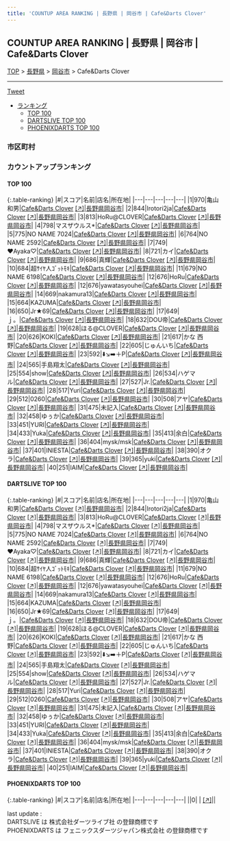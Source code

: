 ```yaml
---
title: 'COUNTUP AREA RANKING | 長野県 | 岡谷市 | Cafe&Darts Clover'
---
```

## COUNTUP AREA RANKING | 長野県 | 岡谷市 | Cafe&Darts Clover

[TOP](/darts/rank/) > [長野県](/darts/rank/長野県/) > [岡谷市](/darts/rank/長野県/岡谷市/) > Cafe&Darts Clover

___

<a href="https://twitter.com/share?ref_src=twsrc%5Etfw" data-text="COUNTUP AREA RANKING | 長野県岡谷市Cafe&Darts Clover" class="twitter-share-button" data-hashtags="DARTSLIVE,PHOENIXDARTS,darts,ダーツ" data-show-count="false">Tweet</a>

* [ランキング](#カウントアップランキング)
    * [TOP 100](#top-100)
    * [DARTSLIVE TOP 100](#dartslive-top-100)
    * [PHOENIXDARTS TOP 100](#phoenixdarts-top-100)

### 市区町村

<ul>

</ul>

### カウントアップランキング

#### TOP 100



{:.table-ranking}
|#|スコア|名前|店名|所在地|
|---|---|---|---|---|
|1|970|<span class="rank-name-dl">亀山 和男</span>|<a href="/darts/rank/shops/1f8976ec68ce69890d9b047a20a7ba1e.html">Cafe&Darts Clover</a> <a href="https://search.dartslive.com/jp/shop/1f8976ec68ce69890d9b047a20a7ba1e">[↗]</a>|<a href="/darts/rank/長野県/岡谷市">長野県岡谷市</a>|
|2|844|<span class="rank-name-dl">Irotori2ja</span>|<a href="/darts/rank/shops/1f8976ec68ce69890d9b047a20a7ba1e.html">Cafe&Darts Clover</a> <a href="https://search.dartslive.com/jp/shop/1f8976ec68ce69890d9b047a20a7ba1e">[↗]</a>|<a href="/darts/rank/長野県/岡谷市">長野県岡谷市</a>|
|3|813|<span class="rank-name-dl">HoRu@CLOVER</span>|<a href="/darts/rank/shops/1f8976ec68ce69890d9b047a20a7ba1e.html">Cafe&Darts Clover</a> <a href="https://search.dartslive.com/jp/shop/1f8976ec68ce69890d9b047a20a7ba1e">[↗]</a>|<a href="/darts/rank/長野県/岡谷市">長野県岡谷市</a>|
|4|798|<span class="rank-name-dl">マスザウルス*</span>|<a href="/darts/rank/shops/1f8976ec68ce69890d9b047a20a7ba1e.html">Cafe&Darts Clover</a> <a href="https://search.dartslive.com/jp/shop/1f8976ec68ce69890d9b047a20a7ba1e">[↗]</a>|<a href="/darts/rank/長野県/岡谷市">長野県岡谷市</a>|
|5|775|<span class="rank-name-dl">NO NAME 7024</span>|<a href="/darts/rank/shops/1f8976ec68ce69890d9b047a20a7ba1e.html">Cafe&Darts Clover</a> <a href="https://search.dartslive.com/jp/shop/1f8976ec68ce69890d9b047a20a7ba1e">[↗]</a>|<a href="/darts/rank/長野県/岡谷市">長野県岡谷市</a>|
|6|764|<span class="rank-name-dl">NO NAME 2592</span>|<a href="/darts/rank/shops/1f8976ec68ce69890d9b047a20a7ba1e.html">Cafe&Darts Clover</a> <a href="https://search.dartslive.com/jp/shop/1f8976ec68ce69890d9b047a20a7ba1e">[↗]</a>|<a href="/darts/rank/長野県/岡谷市">長野県岡谷市</a>|
|7|749|<span class="rank-name-dl">♥Ayaka♡</span>|<a href="/darts/rank/shops/1f8976ec68ce69890d9b047a20a7ba1e.html">Cafe&Darts Clover</a> <a href="https://search.dartslive.com/jp/shop/1f8976ec68ce69890d9b047a20a7ba1e">[↗]</a>|<a href="/darts/rank/長野県/岡谷市">長野県岡谷市</a>|
|8|721|<span class="rank-name-dl">カイ</span>|<a href="/darts/rank/shops/1f8976ec68ce69890d9b047a20a7ba1e.html">Cafe&Darts Clover</a> <a href="https://search.dartslive.com/jp/shop/1f8976ec68ce69890d9b047a20a7ba1e">[↗]</a>|<a href="/darts/rank/長野県/岡谷市">長野県岡谷市</a>|
|9|686|<span class="rank-name-dl">真輝</span>|<a href="/darts/rank/shops/1f8976ec68ce69890d9b047a20a7ba1e.html">Cafe&Darts Clover</a> <a href="https://search.dartslive.com/jp/shop/1f8976ec68ce69890d9b047a20a7ba1e">[↗]</a>|<a href="/darts/rank/長野県/岡谷市">長野県岡谷市</a>|
|10|684|<span class="rank-name-dl">超ｻｲﾔ人ｺﾞｯﾄﾓｷ</span>|<a href="/darts/rank/shops/1f8976ec68ce69890d9b047a20a7ba1e.html">Cafe&Darts Clover</a> <a href="https://search.dartslive.com/jp/shop/1f8976ec68ce69890d9b047a20a7ba1e">[↗]</a>|<a href="/darts/rank/長野県/岡谷市">長野県岡谷市</a>|
|11|679|<span class="rank-name-dl">NO NAME 6198</span>|<a href="/darts/rank/shops/1f8976ec68ce69890d9b047a20a7ba1e.html">Cafe&Darts Clover</a> <a href="https://search.dartslive.com/jp/shop/1f8976ec68ce69890d9b047a20a7ba1e">[↗]</a>|<a href="/darts/rank/長野県/岡谷市">長野県岡谷市</a>|
|12|676|<span class="rank-name-dl">HoRu</span>|<a href="/darts/rank/shops/1f8976ec68ce69890d9b047a20a7ba1e.html">Cafe&Darts Clover</a> <a href="https://search.dartslive.com/jp/shop/1f8976ec68ce69890d9b047a20a7ba1e">[↗]</a>|<a href="/darts/rank/長野県/岡谷市">長野県岡谷市</a>|
|12|676|<span class="rank-name-dl">yawatasyouhei</span>|<a href="/darts/rank/shops/1f8976ec68ce69890d9b047a20a7ba1e.html">Cafe&Darts Clover</a> <a href="https://search.dartslive.com/jp/shop/1f8976ec68ce69890d9b047a20a7ba1e">[↗]</a>|<a href="/darts/rank/長野県/岡谷市">長野県岡谷市</a>|
|14|669|<span class="rank-name-dl">nakamura13</span>|<a href="/darts/rank/shops/1f8976ec68ce69890d9b047a20a7ba1e.html">Cafe&Darts Clover</a> <a href="https://search.dartslive.com/jp/shop/1f8976ec68ce69890d9b047a20a7ba1e">[↗]</a>|<a href="/darts/rank/長野県/岡谷市">長野県岡谷市</a>|
|15|664|<span class="rank-name-dl">KAZUMA</span>|<a href="/darts/rank/shops/1f8976ec68ce69890d9b047a20a7ba1e.html">Cafe&Darts Clover</a> <a href="https://search.dartslive.com/jp/shop/1f8976ec68ce69890d9b047a20a7ba1e">[↗]</a>|<a href="/darts/rank/長野県/岡谷市">長野県岡谷市</a>|
|16|650|<span class="rank-name-dl">Jr★69</span>|<a href="/darts/rank/shops/1f8976ec68ce69890d9b047a20a7ba1e.html">Cafe&Darts Clover</a> <a href="https://search.dartslive.com/jp/shop/1f8976ec68ce69890d9b047a20a7ba1e">[↗]</a>|<a href="/darts/rank/長野県/岡谷市">長野県岡谷市</a>|
|17|649|<span class="rank-name-dl">ｊ。</span>|<a href="/darts/rank/shops/1f8976ec68ce69890d9b047a20a7ba1e.html">Cafe&Darts Clover</a> <a href="https://search.dartslive.com/jp/shop/1f8976ec68ce69890d9b047a20a7ba1e">[↗]</a>|<a href="/darts/rank/長野県/岡谷市">長野県岡谷市</a>|
|18|632|<span class="rank-name-dl">DOU帝</span>|<a href="/darts/rank/shops/1f8976ec68ce69890d9b047a20a7ba1e.html">Cafe&Darts Clover</a> <a href="https://search.dartslive.com/jp/shop/1f8976ec68ce69890d9b047a20a7ba1e">[↗]</a>|<a href="/darts/rank/長野県/岡谷市">長野県岡谷市</a>|
|19|628|<span class="rank-name-dl">ほる@CLOVER</span>|<a href="/darts/rank/shops/1f8976ec68ce69890d9b047a20a7ba1e.html">Cafe&Darts Clover</a> <a href="https://search.dartslive.com/jp/shop/1f8976ec68ce69890d9b047a20a7ba1e">[↗]</a>|<a href="/darts/rank/長野県/岡谷市">長野県岡谷市</a>|
|20|626|<span class="rank-name-dl">KOKI</span>|<a href="/darts/rank/shops/1f8976ec68ce69890d9b047a20a7ba1e.html">Cafe&Darts Clover</a> <a href="https://search.dartslive.com/jp/shop/1f8976ec68ce69890d9b047a20a7ba1e">[↗]</a>|<a href="/darts/rank/長野県/岡谷市">長野県岡谷市</a>|
|21|617|<span class="rank-name-dl">かな 西野</span>|<a href="/darts/rank/shops/1f8976ec68ce69890d9b047a20a7ba1e.html">Cafe&Darts Clover</a> <a href="https://search.dartslive.com/jp/shop/1f8976ec68ce69890d9b047a20a7ba1e">[↗]</a>|<a href="/darts/rank/長野県/岡谷市">長野県岡谷市</a>|
|22|605|<span class="rank-name-dl">じゅんいち</span>|<a href="/darts/rank/shops/1f8976ec68ce69890d9b047a20a7ba1e.html">Cafe&Darts Clover</a> <a href="https://search.dartslive.com/jp/shop/1f8976ec68ce69890d9b047a20a7ba1e">[↗]</a>|<a href="/darts/rank/長野県/岡谷市">長野県岡谷市</a>|
|23|592|<span class="rank-name-dl">⬇️↘️➡️＋P</span>|<a href="/darts/rank/shops/1f8976ec68ce69890d9b047a20a7ba1e.html">Cafe&Darts Clover</a> <a href="https://search.dartslive.com/jp/shop/1f8976ec68ce69890d9b047a20a7ba1e">[↗]</a>|<a href="/darts/rank/長野県/岡谷市">長野県岡谷市</a>|
|24|565|<span class="rank-name-dl">手島翔太</span>|<a href="/darts/rank/shops/1f8976ec68ce69890d9b047a20a7ba1e.html">Cafe&Darts Clover</a> <a href="https://search.dartslive.com/jp/shop/1f8976ec68ce69890d9b047a20a7ba1e">[↗]</a>|<a href="/darts/rank/長野県/岡谷市">長野県岡谷市</a>|
|25|554|<span class="rank-name-dl">show</span>|<a href="/darts/rank/shops/1f8976ec68ce69890d9b047a20a7ba1e.html">Cafe&Darts Clover</a> <a href="https://search.dartslive.com/jp/shop/1f8976ec68ce69890d9b047a20a7ba1e">[↗]</a>|<a href="/darts/rank/長野県/岡谷市">長野県岡谷市</a>|
|26|534|<span class="rank-name-dl">ハゲマル</span>|<a href="/darts/rank/shops/1f8976ec68ce69890d9b047a20a7ba1e.html">Cafe&Darts Clover</a> <a href="https://search.dartslive.com/jp/shop/1f8976ec68ce69890d9b047a20a7ba1e">[↗]</a>|<a href="/darts/rank/長野県/岡谷市">長野県岡谷市</a>|
|27|527|<span class="rank-name-dl">Jr.</span>|<a href="/darts/rank/shops/1f8976ec68ce69890d9b047a20a7ba1e.html">Cafe&Darts Clover</a> <a href="https://search.dartslive.com/jp/shop/1f8976ec68ce69890d9b047a20a7ba1e">[↗]</a>|<a href="/darts/rank/長野県/岡谷市">長野県岡谷市</a>|
|28|517|<span class="rank-name-dl">Yuri</span>|<a href="/darts/rank/shops/1f8976ec68ce69890d9b047a20a7ba1e.html">Cafe&Darts Clover</a> <a href="https://search.dartslive.com/jp/shop/1f8976ec68ce69890d9b047a20a7ba1e">[↗]</a>|<a href="/darts/rank/長野県/岡谷市">長野県岡谷市</a>|
|29|512|<span class="rank-name-dl">0260</span>|<a href="/darts/rank/shops/1f8976ec68ce69890d9b047a20a7ba1e.html">Cafe&Darts Clover</a> <a href="https://search.dartslive.com/jp/shop/1f8976ec68ce69890d9b047a20a7ba1e">[↗]</a>|<a href="/darts/rank/長野県/岡谷市">長野県岡谷市</a>|
|30|508|<span class="rank-name-dl">アヤ</span>|<a href="/darts/rank/shops/1f8976ec68ce69890d9b047a20a7ba1e.html">Cafe&Darts Clover</a> <a href="https://search.dartslive.com/jp/shop/1f8976ec68ce69890d9b047a20a7ba1e">[↗]</a>|<a href="/darts/rank/長野県/岡谷市">長野県岡谷市</a>|
|31|475|<span class="rank-name-dl">未記入</span>|<a href="/darts/rank/shops/1f8976ec68ce69890d9b047a20a7ba1e.html">Cafe&Darts Clover</a> <a href="https://search.dartslive.com/jp/shop/1f8976ec68ce69890d9b047a20a7ba1e">[↗]</a>|<a href="/darts/rank/長野県/岡谷市">長野県岡谷市</a>|
|32|458|<span class="rank-name-dl">ゆぅか</span>|<a href="/darts/rank/shops/1f8976ec68ce69890d9b047a20a7ba1e.html">Cafe&Darts Clover</a> <a href="https://search.dartslive.com/jp/shop/1f8976ec68ce69890d9b047a20a7ba1e">[↗]</a>|<a href="/darts/rank/長野県/岡谷市">長野県岡谷市</a>|
|33|451|<span class="rank-name-dl">YURI</span>|<a href="/darts/rank/shops/1f8976ec68ce69890d9b047a20a7ba1e.html">Cafe&Darts Clover</a> <a href="https://search.dartslive.com/jp/shop/1f8976ec68ce69890d9b047a20a7ba1e">[↗]</a>|<a href="/darts/rank/長野県/岡谷市">長野県岡谷市</a>|
|34|433|<span class="rank-name-dl">Yuka</span>|<a href="/darts/rank/shops/1f8976ec68ce69890d9b047a20a7ba1e.html">Cafe&Darts Clover</a> <a href="https://search.dartslive.com/jp/shop/1f8976ec68ce69890d9b047a20a7ba1e">[↗]</a>|<a href="/darts/rank/長野県/岡谷市">長野県岡谷市</a>|
|35|413|<span class="rank-name-dl">余白</span>|<a href="/darts/rank/shops/1f8976ec68ce69890d9b047a20a7ba1e.html">Cafe&Darts Clover</a> <a href="https://search.dartslive.com/jp/shop/1f8976ec68ce69890d9b047a20a7ba1e">[↗]</a>|<a href="/darts/rank/長野県/岡谷市">長野県岡谷市</a>|
|36|404|<span class="rank-name-dl">mysk/msk</span>|<a href="/darts/rank/shops/1f8976ec68ce69890d9b047a20a7ba1e.html">Cafe&Darts Clover</a> <a href="https://search.dartslive.com/jp/shop/1f8976ec68ce69890d9b047a20a7ba1e">[↗]</a>|<a href="/darts/rank/長野県/岡谷市">長野県岡谷市</a>|
|37|401|<span class="rank-name-dl">INIESTA</span>|<a href="/darts/rank/shops/1f8976ec68ce69890d9b047a20a7ba1e.html">Cafe&Darts Clover</a> <a href="https://search.dartslive.com/jp/shop/1f8976ec68ce69890d9b047a20a7ba1e">[↗]</a>|<a href="/darts/rank/長野県/岡谷市">長野県岡谷市</a>|
|38|390|<span class="rank-name-dl">オクラ</span>|<a href="/darts/rank/shops/1f8976ec68ce69890d9b047a20a7ba1e.html">Cafe&Darts Clover</a> <a href="https://search.dartslive.com/jp/shop/1f8976ec68ce69890d9b047a20a7ba1e">[↗]</a>|<a href="/darts/rank/長野県/岡谷市">長野県岡谷市</a>|
|39|365|<span class="rank-name-dl">yuki</span>|<a href="/darts/rank/shops/1f8976ec68ce69890d9b047a20a7ba1e.html">Cafe&Darts Clover</a> <a href="https://search.dartslive.com/jp/shop/1f8976ec68ce69890d9b047a20a7ba1e">[↗]</a>|<a href="/darts/rank/長野県/岡谷市">長野県岡谷市</a>|
|40|251|<span class="rank-name-dl">IAIM</span>|<a href="/darts/rank/shops/1f8976ec68ce69890d9b047a20a7ba1e.html">Cafe&Darts Clover</a> <a href="https://search.dartslive.com/jp/shop/1f8976ec68ce69890d9b047a20a7ba1e">[↗]</a>|<a href="/darts/rank/長野県/岡谷市">長野県岡谷市</a>|


#### DARTSLIVE TOP 100



{:.table-ranking}
|#|スコア|名前|店名|所在地|
|---|---|---|---|---|
|1|970|<span class="rank-name-dl">亀山 和男</span>|<a href="/darts/rank/shops/1f8976ec68ce69890d9b047a20a7ba1e.html">Cafe&Darts Clover</a> <a href="https://search.dartslive.com/jp/shop/1f8976ec68ce69890d9b047a20a7ba1e">[↗]</a>|<a href="/darts/rank/長野県/岡谷市">長野県岡谷市</a>|
|2|844|<span class="rank-name-dl">Irotori2ja</span>|<a href="/darts/rank/shops/1f8976ec68ce69890d9b047a20a7ba1e.html">Cafe&Darts Clover</a> <a href="https://search.dartslive.com/jp/shop/1f8976ec68ce69890d9b047a20a7ba1e">[↗]</a>|<a href="/darts/rank/長野県/岡谷市">長野県岡谷市</a>|
|3|813|<span class="rank-name-dl">HoRu@CLOVER</span>|<a href="/darts/rank/shops/1f8976ec68ce69890d9b047a20a7ba1e.html">Cafe&Darts Clover</a> <a href="https://search.dartslive.com/jp/shop/1f8976ec68ce69890d9b047a20a7ba1e">[↗]</a>|<a href="/darts/rank/長野県/岡谷市">長野県岡谷市</a>|
|4|798|<span class="rank-name-dl">マスザウルス*</span>|<a href="/darts/rank/shops/1f8976ec68ce69890d9b047a20a7ba1e.html">Cafe&Darts Clover</a> <a href="https://search.dartslive.com/jp/shop/1f8976ec68ce69890d9b047a20a7ba1e">[↗]</a>|<a href="/darts/rank/長野県/岡谷市">長野県岡谷市</a>|
|5|775|<span class="rank-name-dl">NO NAME 7024</span>|<a href="/darts/rank/shops/1f8976ec68ce69890d9b047a20a7ba1e.html">Cafe&Darts Clover</a> <a href="https://search.dartslive.com/jp/shop/1f8976ec68ce69890d9b047a20a7ba1e">[↗]</a>|<a href="/darts/rank/長野県/岡谷市">長野県岡谷市</a>|
|6|764|<span class="rank-name-dl">NO NAME 2592</span>|<a href="/darts/rank/shops/1f8976ec68ce69890d9b047a20a7ba1e.html">Cafe&Darts Clover</a> <a href="https://search.dartslive.com/jp/shop/1f8976ec68ce69890d9b047a20a7ba1e">[↗]</a>|<a href="/darts/rank/長野県/岡谷市">長野県岡谷市</a>|
|7|749|<span class="rank-name-dl">♥Ayaka♡</span>|<a href="/darts/rank/shops/1f8976ec68ce69890d9b047a20a7ba1e.html">Cafe&Darts Clover</a> <a href="https://search.dartslive.com/jp/shop/1f8976ec68ce69890d9b047a20a7ba1e">[↗]</a>|<a href="/darts/rank/長野県/岡谷市">長野県岡谷市</a>|
|8|721|<span class="rank-name-dl">カイ</span>|<a href="/darts/rank/shops/1f8976ec68ce69890d9b047a20a7ba1e.html">Cafe&Darts Clover</a> <a href="https://search.dartslive.com/jp/shop/1f8976ec68ce69890d9b047a20a7ba1e">[↗]</a>|<a href="/darts/rank/長野県/岡谷市">長野県岡谷市</a>|
|9|686|<span class="rank-name-dl">真輝</span>|<a href="/darts/rank/shops/1f8976ec68ce69890d9b047a20a7ba1e.html">Cafe&Darts Clover</a> <a href="https://search.dartslive.com/jp/shop/1f8976ec68ce69890d9b047a20a7ba1e">[↗]</a>|<a href="/darts/rank/長野県/岡谷市">長野県岡谷市</a>|
|10|684|<span class="rank-name-dl">超ｻｲﾔ人ｺﾞｯﾄﾓｷ</span>|<a href="/darts/rank/shops/1f8976ec68ce69890d9b047a20a7ba1e.html">Cafe&Darts Clover</a> <a href="https://search.dartslive.com/jp/shop/1f8976ec68ce69890d9b047a20a7ba1e">[↗]</a>|<a href="/darts/rank/長野県/岡谷市">長野県岡谷市</a>|
|11|679|<span class="rank-name-dl">NO NAME 6198</span>|<a href="/darts/rank/shops/1f8976ec68ce69890d9b047a20a7ba1e.html">Cafe&Darts Clover</a> <a href="https://search.dartslive.com/jp/shop/1f8976ec68ce69890d9b047a20a7ba1e">[↗]</a>|<a href="/darts/rank/長野県/岡谷市">長野県岡谷市</a>|
|12|676|<span class="rank-name-dl">HoRu</span>|<a href="/darts/rank/shops/1f8976ec68ce69890d9b047a20a7ba1e.html">Cafe&Darts Clover</a> <a href="https://search.dartslive.com/jp/shop/1f8976ec68ce69890d9b047a20a7ba1e">[↗]</a>|<a href="/darts/rank/長野県/岡谷市">長野県岡谷市</a>|
|12|676|<span class="rank-name-dl">yawatasyouhei</span>|<a href="/darts/rank/shops/1f8976ec68ce69890d9b047a20a7ba1e.html">Cafe&Darts Clover</a> <a href="https://search.dartslive.com/jp/shop/1f8976ec68ce69890d9b047a20a7ba1e">[↗]</a>|<a href="/darts/rank/長野県/岡谷市">長野県岡谷市</a>|
|14|669|<span class="rank-name-dl">nakamura13</span>|<a href="/darts/rank/shops/1f8976ec68ce69890d9b047a20a7ba1e.html">Cafe&Darts Clover</a> <a href="https://search.dartslive.com/jp/shop/1f8976ec68ce69890d9b047a20a7ba1e">[↗]</a>|<a href="/darts/rank/長野県/岡谷市">長野県岡谷市</a>|
|15|664|<span class="rank-name-dl">KAZUMA</span>|<a href="/darts/rank/shops/1f8976ec68ce69890d9b047a20a7ba1e.html">Cafe&Darts Clover</a> <a href="https://search.dartslive.com/jp/shop/1f8976ec68ce69890d9b047a20a7ba1e">[↗]</a>|<a href="/darts/rank/長野県/岡谷市">長野県岡谷市</a>|
|16|650|<span class="rank-name-dl">Jr★69</span>|<a href="/darts/rank/shops/1f8976ec68ce69890d9b047a20a7ba1e.html">Cafe&Darts Clover</a> <a href="https://search.dartslive.com/jp/shop/1f8976ec68ce69890d9b047a20a7ba1e">[↗]</a>|<a href="/darts/rank/長野県/岡谷市">長野県岡谷市</a>|
|17|649|<span class="rank-name-dl">ｊ。</span>|<a href="/darts/rank/shops/1f8976ec68ce69890d9b047a20a7ba1e.html">Cafe&Darts Clover</a> <a href="https://search.dartslive.com/jp/shop/1f8976ec68ce69890d9b047a20a7ba1e">[↗]</a>|<a href="/darts/rank/長野県/岡谷市">長野県岡谷市</a>|
|18|632|<span class="rank-name-dl">DOU帝</span>|<a href="/darts/rank/shops/1f8976ec68ce69890d9b047a20a7ba1e.html">Cafe&Darts Clover</a> <a href="https://search.dartslive.com/jp/shop/1f8976ec68ce69890d9b047a20a7ba1e">[↗]</a>|<a href="/darts/rank/長野県/岡谷市">長野県岡谷市</a>|
|19|628|<span class="rank-name-dl">ほる@CLOVER</span>|<a href="/darts/rank/shops/1f8976ec68ce69890d9b047a20a7ba1e.html">Cafe&Darts Clover</a> <a href="https://search.dartslive.com/jp/shop/1f8976ec68ce69890d9b047a20a7ba1e">[↗]</a>|<a href="/darts/rank/長野県/岡谷市">長野県岡谷市</a>|
|20|626|<span class="rank-name-dl">KOKI</span>|<a href="/darts/rank/shops/1f8976ec68ce69890d9b047a20a7ba1e.html">Cafe&Darts Clover</a> <a href="https://search.dartslive.com/jp/shop/1f8976ec68ce69890d9b047a20a7ba1e">[↗]</a>|<a href="/darts/rank/長野県/岡谷市">長野県岡谷市</a>|
|21|617|<span class="rank-name-dl">かな 西野</span>|<a href="/darts/rank/shops/1f8976ec68ce69890d9b047a20a7ba1e.html">Cafe&Darts Clover</a> <a href="https://search.dartslive.com/jp/shop/1f8976ec68ce69890d9b047a20a7ba1e">[↗]</a>|<a href="/darts/rank/長野県/岡谷市">長野県岡谷市</a>|
|22|605|<span class="rank-name-dl">じゅんいち</span>|<a href="/darts/rank/shops/1f8976ec68ce69890d9b047a20a7ba1e.html">Cafe&Darts Clover</a> <a href="https://search.dartslive.com/jp/shop/1f8976ec68ce69890d9b047a20a7ba1e">[↗]</a>|<a href="/darts/rank/長野県/岡谷市">長野県岡谷市</a>|
|23|592|<span class="rank-name-dl">⬇️↘️➡️＋P</span>|<a href="/darts/rank/shops/1f8976ec68ce69890d9b047a20a7ba1e.html">Cafe&Darts Clover</a> <a href="https://search.dartslive.com/jp/shop/1f8976ec68ce69890d9b047a20a7ba1e">[↗]</a>|<a href="/darts/rank/長野県/岡谷市">長野県岡谷市</a>|
|24|565|<span class="rank-name-dl">手島翔太</span>|<a href="/darts/rank/shops/1f8976ec68ce69890d9b047a20a7ba1e.html">Cafe&Darts Clover</a> <a href="https://search.dartslive.com/jp/shop/1f8976ec68ce69890d9b047a20a7ba1e">[↗]</a>|<a href="/darts/rank/長野県/岡谷市">長野県岡谷市</a>|
|25|554|<span class="rank-name-dl">show</span>|<a href="/darts/rank/shops/1f8976ec68ce69890d9b047a20a7ba1e.html">Cafe&Darts Clover</a> <a href="https://search.dartslive.com/jp/shop/1f8976ec68ce69890d9b047a20a7ba1e">[↗]</a>|<a href="/darts/rank/長野県/岡谷市">長野県岡谷市</a>|
|26|534|<span class="rank-name-dl">ハゲマル</span>|<a href="/darts/rank/shops/1f8976ec68ce69890d9b047a20a7ba1e.html">Cafe&Darts Clover</a> <a href="https://search.dartslive.com/jp/shop/1f8976ec68ce69890d9b047a20a7ba1e">[↗]</a>|<a href="/darts/rank/長野県/岡谷市">長野県岡谷市</a>|
|27|527|<span class="rank-name-dl">Jr.</span>|<a href="/darts/rank/shops/1f8976ec68ce69890d9b047a20a7ba1e.html">Cafe&Darts Clover</a> <a href="https://search.dartslive.com/jp/shop/1f8976ec68ce69890d9b047a20a7ba1e">[↗]</a>|<a href="/darts/rank/長野県/岡谷市">長野県岡谷市</a>|
|28|517|<span class="rank-name-dl">Yuri</span>|<a href="/darts/rank/shops/1f8976ec68ce69890d9b047a20a7ba1e.html">Cafe&Darts Clover</a> <a href="https://search.dartslive.com/jp/shop/1f8976ec68ce69890d9b047a20a7ba1e">[↗]</a>|<a href="/darts/rank/長野県/岡谷市">長野県岡谷市</a>|
|29|512|<span class="rank-name-dl">0260</span>|<a href="/darts/rank/shops/1f8976ec68ce69890d9b047a20a7ba1e.html">Cafe&Darts Clover</a> <a href="https://search.dartslive.com/jp/shop/1f8976ec68ce69890d9b047a20a7ba1e">[↗]</a>|<a href="/darts/rank/長野県/岡谷市">長野県岡谷市</a>|
|30|508|<span class="rank-name-dl">アヤ</span>|<a href="/darts/rank/shops/1f8976ec68ce69890d9b047a20a7ba1e.html">Cafe&Darts Clover</a> <a href="https://search.dartslive.com/jp/shop/1f8976ec68ce69890d9b047a20a7ba1e">[↗]</a>|<a href="/darts/rank/長野県/岡谷市">長野県岡谷市</a>|
|31|475|<span class="rank-name-dl">未記入</span>|<a href="/darts/rank/shops/1f8976ec68ce69890d9b047a20a7ba1e.html">Cafe&Darts Clover</a> <a href="https://search.dartslive.com/jp/shop/1f8976ec68ce69890d9b047a20a7ba1e">[↗]</a>|<a href="/darts/rank/長野県/岡谷市">長野県岡谷市</a>|
|32|458|<span class="rank-name-dl">ゆぅか</span>|<a href="/darts/rank/shops/1f8976ec68ce69890d9b047a20a7ba1e.html">Cafe&Darts Clover</a> <a href="https://search.dartslive.com/jp/shop/1f8976ec68ce69890d9b047a20a7ba1e">[↗]</a>|<a href="/darts/rank/長野県/岡谷市">長野県岡谷市</a>|
|33|451|<span class="rank-name-dl">YURI</span>|<a href="/darts/rank/shops/1f8976ec68ce69890d9b047a20a7ba1e.html">Cafe&Darts Clover</a> <a href="https://search.dartslive.com/jp/shop/1f8976ec68ce69890d9b047a20a7ba1e">[↗]</a>|<a href="/darts/rank/長野県/岡谷市">長野県岡谷市</a>|
|34|433|<span class="rank-name-dl">Yuka</span>|<a href="/darts/rank/shops/1f8976ec68ce69890d9b047a20a7ba1e.html">Cafe&Darts Clover</a> <a href="https://search.dartslive.com/jp/shop/1f8976ec68ce69890d9b047a20a7ba1e">[↗]</a>|<a href="/darts/rank/長野県/岡谷市">長野県岡谷市</a>|
|35|413|<span class="rank-name-dl">余白</span>|<a href="/darts/rank/shops/1f8976ec68ce69890d9b047a20a7ba1e.html">Cafe&Darts Clover</a> <a href="https://search.dartslive.com/jp/shop/1f8976ec68ce69890d9b047a20a7ba1e">[↗]</a>|<a href="/darts/rank/長野県/岡谷市">長野県岡谷市</a>|
|36|404|<span class="rank-name-dl">mysk/msk</span>|<a href="/darts/rank/shops/1f8976ec68ce69890d9b047a20a7ba1e.html">Cafe&Darts Clover</a> <a href="https://search.dartslive.com/jp/shop/1f8976ec68ce69890d9b047a20a7ba1e">[↗]</a>|<a href="/darts/rank/長野県/岡谷市">長野県岡谷市</a>|
|37|401|<span class="rank-name-dl">INIESTA</span>|<a href="/darts/rank/shops/1f8976ec68ce69890d9b047a20a7ba1e.html">Cafe&Darts Clover</a> <a href="https://search.dartslive.com/jp/shop/1f8976ec68ce69890d9b047a20a7ba1e">[↗]</a>|<a href="/darts/rank/長野県/岡谷市">長野県岡谷市</a>|
|38|390|<span class="rank-name-dl">オクラ</span>|<a href="/darts/rank/shops/1f8976ec68ce69890d9b047a20a7ba1e.html">Cafe&Darts Clover</a> <a href="https://search.dartslive.com/jp/shop/1f8976ec68ce69890d9b047a20a7ba1e">[↗]</a>|<a href="/darts/rank/長野県/岡谷市">長野県岡谷市</a>|
|39|365|<span class="rank-name-dl">yuki</span>|<a href="/darts/rank/shops/1f8976ec68ce69890d9b047a20a7ba1e.html">Cafe&Darts Clover</a> <a href="https://search.dartslive.com/jp/shop/1f8976ec68ce69890d9b047a20a7ba1e">[↗]</a>|<a href="/darts/rank/長野県/岡谷市">長野県岡谷市</a>|
|40|251|<span class="rank-name-dl">IAIM</span>|<a href="/darts/rank/shops/1f8976ec68ce69890d9b047a20a7ba1e.html">Cafe&Darts Clover</a> <a href="https://search.dartslive.com/jp/shop/1f8976ec68ce69890d9b047a20a7ba1e">[↗]</a>|<a href="/darts/rank/長野県/岡谷市">長野県岡谷市</a>|


#### PHOENIXDARTS TOP 100



{:.table-ranking}
|#|スコア|名前|店名|所在地|
|---|---|---|---|---|
||0|<span class="rank-name-dl"> </span>|<a href="/darts/rank/shops/.html"></a> <a href="">[↗]</a>|<a href="/darts/rank//"></a>|


<div class="footer border-top border-gray-light mt-5 pt-3 text-right text-gray">
    last update : <span style="font-weight: italic" id="foot_last_modified"></span><br />
    DARTSLIVE は 株式会社ダーツライブ社 の登録商標です<br />
    PHOENIXDARTS は フェニックスダーツジャパン株式会社 の登録商標です<br />
</div>

<script src="https://cdnjs.cloudflare.com/ajax/libs/jquery.tablesorter/2.31.3/js/jquery.tablesorter.min.js" integrity="sha512-qzgd5cYSZcosqpzpn7zF2ZId8f/8CHmFKZ8j7mU4OUXTNRd5g+ZHBPsgKEwoqxCtdQvExE5LprwwPAgoicguNg==" crossorigin="anonymous" referrerpolicy="no-referrer"></script>
<link rel="stylesheet" href="https://cdnjs.cloudflare.com/ajax/libs/jquery.tablesorter/2.31.3/css/theme.default.min.css" integrity="sha512-wghhOJkjQX0Lh3NSWvNKeZ0ZpNn+SPVXX1Qyc9OCaogADktxrBiBdKGDoqVUOyhStvMBmJQ8ZdMHiR3wuEq8+w==" crossorigin="anonymous" referrerpolicy="no-referrer" />
<script>
$(function() {
    $(".table-ranking").tablesorter({sortList:[[0, 0]]});
    $("#foot_last_modified").text(formatDate(new Date(document.lastModified), 'yyyy-MM-dd HH:mm:ss'));
});
</script>

<script async src="https://platform.twitter.com/widgets.js" charset="utf-8"></script>